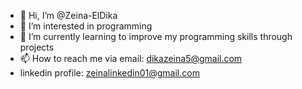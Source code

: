 - 👋 Hi, I’m @Zeina-ElDika
- 👀 I’m interested in programming
- 🌱 I’m currently learning to improve my programming skills through projects 
- 📫 How to reach me via email: dikazeina5@gmail.com
- linkedin profile: zeinalinkedin01@gmail.com

<!---
Zeina-ElDika/Zeina-ElDika is a ✨ special ✨ repository because its `README.md` (this file) appears on your GitHub profile.
You can click the Preview link to take a look at your changes.
--->

